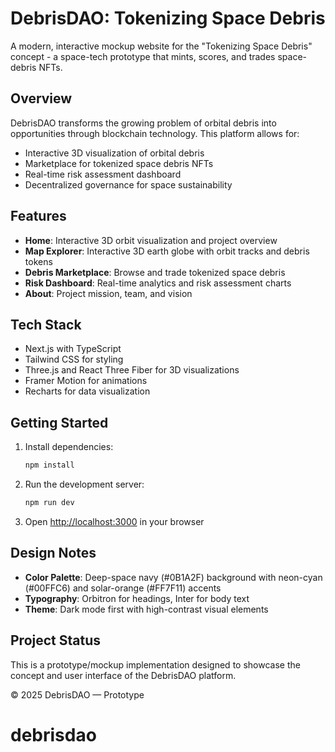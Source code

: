 # DebrisDAO: Tokenizing Space Debris

A modern, interactive mockup website for the "Tokenizing Space Debris" concept - a space-tech prototype that mints, scores, and trades space-debris NFTs.

## Overview

DebrisDAO transforms the growing problem of orbital debris into opportunities through blockchain technology. This platform allows for:

- Interactive 3D visualization of orbital debris
- Marketplace for tokenized space debris NFTs
- Real-time risk assessment dashboard
- Decentralized governance for space sustainability

## Features

- **Home**: Interactive 3D orbit visualization and project overview
- **Map Explorer**: Interactive 3D earth globe with orbit tracks and debris tokens
- **Debris Marketplace**: Browse and trade tokenized space debris
- **Risk Dashboard**: Real-time analytics and risk assessment charts
- **About**: Project mission, team, and vision

## Tech Stack

- Next.js with TypeScript
- Tailwind CSS for styling
- Three.js and React Three Fiber for 3D visualizations
- Framer Motion for animations
- Recharts for data visualization

## Getting Started

1. Install dependencies:
   ```bash
   npm install
   ```

2. Run the development server:
   ```bash
   npm run dev
   ```

3. Open [http://localhost:3000](http://localhost:3000) in your browser

## Design Notes

- **Color Palette**: Deep-space navy (#0B1A2F) background with neon-cyan (#00FFC6) and solar-orange (#FF7F11) accents
- **Typography**: Orbitron for headings, Inter for body text
- **Theme**: Dark mode first with high-contrast visual elements

## Project Status

This is a prototype/mockup implementation designed to showcase the concept and user interface of the DebrisDAO platform.

© 2025 DebrisDAO — Prototype
# debrisdao
